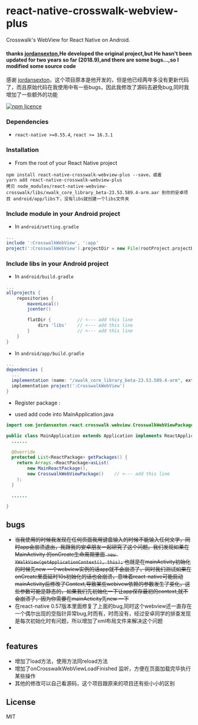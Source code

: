 # react-native-crosswalk-webview-plus
Crosswalk's WebView for React Native on Android. 

#### thanks [jordansexton](https://github.com/jordansexton),He developed the original project,but  He hasn't been updated for two years so far (2018.9),and there are some bugs...,so I modified some source code
感谢 [jordansexton](https://github.com/jordansexton)，这个项目原本是他开发的，但是他已经两年多没有更新代码了，而且原始代码在我使用中有一些bugs，因此我修改了源码去避免bug,同时我增加了一些额外的功能

[![npm licence](http://img.shields.io/npm/l/react-native-webview-crosswalk.svg?style=flat-square)](https://npmjs.org/package/react-native-webview-crosswalk "View this project on npm")

### Dependencies

*  `react-native >=0.55.4`, `react >= 16.3.1`

### Installation

* From the root of your React Native project

```shell
npm install react-native-crosswalk-webview-plus --save，或者
yarn add react-native-crosswalk-webview-plus
拷贝 node_modules/react-native-webview-crosswalk/libs/xwalk_core_library_beta-23.53.589.4-arm.aar 到你的安卓项目 android/app/libs下，没有libs就创建一个libs文件夹
```

### Include module in your Android project

* In `android/setting.gradle`

```gradle
...
include ':CrosswalkWebView', ':app'
project(':CrosswalkWebView').projectDir = new File(rootProject.projectDir, '../node_modules/react-native-crosswalk-webview-plus')
```

### Include libs in your Android project

* In `android/build.gradle`

```gradle
...
allprojects {
    repositories {
        mavenLocal()
        jcenter()

        flatDir {          // <--- add this line
            dirs 'libs'    // <--- add this line
        }                  // <--- add this line
    }
}
```

* In `android/app/build.gradle`

```gradle
...
dependencies {
  ...
  implementation (name: "/xwalk_core_library_beta-23.53.589.4-arm", ext: "aar")     // <--- add this line
  implementation project(':CrosswalkWebView')                             // <--- add this line
}
```
* Register package :

+ used add code into MainApplication.java

```java
import com.jordansexton.react.crosswalk.webview.CrosswalkWebViewPackage;    // <--- add this line

public class MainApplication extends Application implements ReactApplication {
  ......

  @Override
  protected List<ReactPackage> getPackages() {
    return Arrays.<ReactPackage>asList(
        new MainReactPackage(),
        new CrosswalkWebViewPackage()    // <--- add this line
    );
  }

  ......

}
```
## bugs

* ~~当我使用的时候我发现在任何页面我用键盘输入的时候不能输入任何文字，同时app会崩溃退出，我跟我的安卓朋友一起研究了这个问题。我们发现如果在MainActivity 的onCreate生命周期里面``` new XWalkView(getApplicationContext(), this);```
也就是在mainActivity初始化的时候先new 一个webview实例的话app就不会崩溃了，同时我们测试如果在onCreate里面延时10s初始化的话也会崩溃，意味着react-native可能启动mainActivity后修改了Context,导致某些webivew依赖的参数发生了变化，这些参数可能是静态的，如果我们先初始化一下让app保存最初的context,就不会崩溃了，因为你需要在mainActicity先new 一下~~
* 在react-native 0.57版本里面修复了上面的bug,同时这个webview还一直存在一个偶尔出现的空指针异常bug,时而有，时而没有，经过安卓同学的排查发现是每次初始化时有问题，所以增加了xml布局文件来解决这个问题
* 
## features
* 增加了load方法，使用方法同reload方法
* 增加了onCrosswalkWebViewLoadFinished 监听，方便在页面加载完毕执行某些操作
* 其他的修改可以自己看源码，这个项目跟原来的项目还有些小小的区别
## License
MIT
